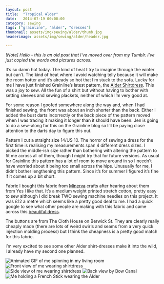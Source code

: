 ```yaml
---
layout: post
title:  "Tropical Alder"
date:   2014-07-19 00:00:00
category: sewing
tags: ["grainline", "alder", "dresses"]
thumbnail: assets/img/sewing/alder/thumb.jpg
headerimage: assets/img/sewing/alder/header.jpg

---
```

_[Note] Hello - this is an old post that I've moved over from my Tumblr. I've just copied the words and pictures across._

It’s so damn hot today. The kind of heat I try to imagine through the winter but can’t. The kind of heat where I avoid watching telly because it will make the room hotter and it’s already so hot that I’m stuck to the sofa. Lucky for me I have just finished Grainline’s latest pattern, the [Alder Shirtdress](https://grainlinestudio.com/shop/women/dresses/alder-shirtdress-paper/). This was a joy to sew. All the fun of a shirt but without having to bother with setting sleeves and sewing plackets, neither of which I’m very good at.

For some reason I goofed somewhere along the way and, when I had finished sewing, the front was about an inch shorter than the back. Either I added the bust darts incorrectly or the back piece of the pattern moved when I was tracing it making it longer than it should have been. Jen is going to do a sew-along for this on the Grainline blog so I’ll be paying close attention to the darts day to figure this out.

Pattern I cut a straight size 14/US 10. The horror of sewing a dress for the first time is realising my measurements span 4 different dress sizes. I picked the middle-ish size rather than bothering with altering the pattern to fit me across all of them, though I might try that for future versions. As usual for Grainline this pattern has a lot of room to move around in so I needn’t have worried about it being too small across the hips. Unusually for me, I didn’t bother lengthening this pattern. Since it’s for summer I figured it’s fine if it comes up a bit short.

Fabric I bought this fabric from [Minerva](https://www.minervacrafts.com/shop/fabric/dress-fabrics) crafts after hearing about them from Yes I like that. It’s a medium weight printed stretch cotton, pretty easy to sew although I did break TWO sewing machine needles on this project. It was £12 a metre which seems like a pretty good deal to me. I had a quick google to see what other people are making with this fabric and came across this [beautiful dress](http://underalteration.blogspot.com/2014/02/gorgeous-georgia.html).

The buttons are from The Cloth House on Berwick St. They are clearly really cheaply made (there are lots of weird swirls and seams from a very quick injection molding process) but I think the cheapness is a pretty good match for this fabric.

I’m very excited to see some other Alder shirt-dresses make it into the wild, I already have my second one planned.

![Animated GIF of me spinning in my living room](/assets/img/sewing/alder/alder.gif)
![Front view of me wearing shirtdress](/assets/img/sewing/alder/alder.2.jpg)
![Side view of me wearing shirtdress](/assets/img/sewing/alder/alder.3.jpg)
![Back view by Bow Canal](/assets/img/sewing/alder/alder.4.jpg)
![Me holding a French Stick wearing the Alder](/assets/img/sewing/alder/alder.1.jpg)
